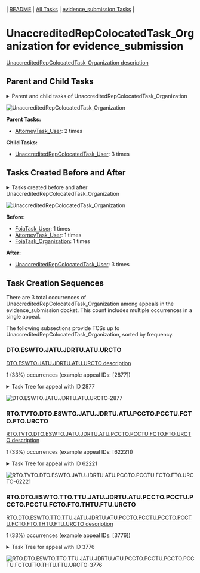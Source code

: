 <!-- DO NOT EDIT THIS FILE.  This file is autogenerated. -->
| [README](../README.md) | [All Tasks](../alltasks.md) | [evidence_submission Tasks](tasklist.md) |

# UnaccreditedRepColocatedTask_Organization for evidence_submission

[UnaccreditedRepColocatedTask_Organization description](../descr/UnaccreditedRepColocatedTask_Organization.md)

## Parent and Child Tasks

<details><summary markdown='span'>Parent and child tasks of UnaccreditedRepColocatedTask_Organization
</summary>

```
digraph G {
rankdir=LR;
node [shape=box]
"UnaccreditedRepColocatedTask_Organization" -> "UnaccreditedRepColocatedTask_User" [label=3]
"AttorneyTask_User" -> "UnaccreditedRepColocatedTask_Organization" [label=2]
}
```
</details>

![UnaccreditedRepColocatedTask_Organization](dot/UnaccreditedRepColocatedTask_Organization-parentchild.dot.png)

**Parent Tasks:**

   * [AttorneyTask_User](AttorneyTask_User.md): 2 times

**Child Tasks:**

   * [UnaccreditedRepColocatedTask_User](UnaccreditedRepColocatedTask_User.md): 3 times

## Tasks Created Before and After

<details><summary markdown='span'>Tasks created before and after UnaccreditedRepColocatedTask_Organization</summary>

```
digraph G {
rankdir=LR;

"UnaccreditedRepColocatedTask_Organization" -> "UnaccreditedRepColocatedTask_User" [label=3]
"FoiaTask_User" -> "UnaccreditedRepColocatedTask_Organization" [label=1]
"FoiaTask_Organization" -> "UnaccreditedRepColocatedTask_Organization" [label=1]
"AttorneyTask_User" -> "UnaccreditedRepColocatedTask_Organization" [label=1]
}
```
</details>

![UnaccreditedRepColocatedTask_Organization](dot/UnaccreditedRepColocatedTask_Organization.dot.png)

**Before:**

   * [FoiaTask_User](FoiaTask_User.md): 1 times
   * [AttorneyTask_User](AttorneyTask_User.md): 1 times
   * [FoiaTask_Organization](FoiaTask_Organization.md): 1 times

**After:**

   * [UnaccreditedRepColocatedTask_User](UnaccreditedRepColocatedTask_User.md): 3 times

## Task Creation Sequences

There are 3 total occurrences of UnaccreditedRepColocatedTask_Organization among appeals in the evidence_submission docket.  This count includes multiple occurrences in a single appeal.

The following subsections provide TCSs up to UnaccreditedRepColocatedTask_Organization, sorted by frequency.

### DTO.ESWTO.JATU.JDRTU.ATU.URCTO

[DTO.ESWTO.JATU.JDRTU.ATU.URCTO description](../descr/DTO.ESWTO.JATU.JDRTU.ATU.URCTO.md)

1 (33%) occurrences (example appeal IDs: [2877])

<details><summary markdown='span'>Task Tree for appeal with ID 2877</summary>

```
@startuml
skinparam {
  ObjectBorderColor #555
  ObjectBorderThickness 0
  ObjectFontStyle bold
  ObjectFontSize 14
  ObjectAttributeFontColor #333
  ObjectAttributeFontSize 12
}
  object 0.RootTask #8dd3c7 {
Organization
}
  object 1.TrackVeteranTask #bebada {
Organization
}
  object 2.DistributionTask #ffffb3 {
Organization
}
  object 3.EvidenceSubmissionWindowTask #fccde5 {
Organization
}
  object 4.JudgeAssignTask #ccebc5 {
User
}
  object 5.JudgeDecisionReviewTask #d9d9d9 {
User
}
  object 6.AttorneyTask #bc80bd {
User
}
  object 7.BvaDispatchTask #b3de69 {
Organization
}
  object 8.BvaDispatchTask #b3de69 {
User
}
  object 9.JudgeDispatchReturnTask #ffffb3 {
User
}
  object 10.UnaccreditedRepColocatedTask #d9d9d9 {
Organization  <back:white>    </back>
}
  object 11.UnaccreditedRepColocatedTask #d9d9d9 {
User
}
  object 12.TimedHoldTask #fccde5 {
User
}
  object 13.TimedHoldTask #fccde5 {
User
}
0.RootTask -- 1.TrackVeteranTask
0.RootTask -- 2.DistributionTask
2.DistributionTask -- 3.EvidenceSubmissionWindowTask
0.RootTask -- 4.JudgeAssignTask
0.RootTask -- 5.JudgeDecisionReviewTask
5.JudgeDecisionReviewTask -- 6.AttorneyTask
0.RootTask -- 7.BvaDispatchTask
7.BvaDispatchTask -- 8.BvaDispatchTask
8.BvaDispatchTask -- 9.JudgeDispatchReturnTask
9.JudgeDispatchReturnTask -- 10.UnaccreditedRepColocatedTask
10.UnaccreditedRepColocatedTask -- 11.UnaccreditedRepColocatedTask
9.JudgeDispatchReturnTask -- 12.TimedHoldTask
11.UnaccreditedRepColocatedTask -- 13.TimedHoldTask
@enduml
```
</details>

![DTO.ESWTO.JATU.JDRTU.ATU.URCTO-2877](uml/DTO.ESWTO.JATU.JDRTU.ATU.URCTO-2877.png)

### RTO.TVTO.DTO.ESWTO.JATU.JDRTU.ATU.PCCTO.PCCTU.FCTO.FTO.URCTO

[RTO.TVTO.DTO.ESWTO.JATU.JDRTU.ATU.PCCTO.PCCTU.FCTO.FTO.URCTO description](../descr/RTO.TVTO.DTO.ESWTO.JATU.JDRTU.ATU.PCCTO.PCCTU.FCTO.FTO.URCTO.md)

1 (33%) occurrences (example appeal IDs: [62221])

<details><summary markdown='span'>Task Tree for appeal with ID 62221</summary>

```
@startuml
skinparam {
  ObjectBorderColor #555
  ObjectBorderThickness 0
  ObjectFontStyle bold
  ObjectFontSize 14
  ObjectAttributeFontColor #333
  ObjectAttributeFontSize 12
}
  object 0.RootTask #8dd3c7 {
Organization
}
  object 1.TrackVeteranTask #bebada {
Organization
}
  object 2.DistributionTask #ffffb3 {
Organization
}
  object 3.EvidenceSubmissionWindowTask #fccde5 {
Organization
}
  object 4.JudgeAssignTask #ccebc5 {
User
}
  object 5.JudgeDecisionReviewTask #d9d9d9 {
User
}
  object 6.AttorneyTask #bc80bd {
User
}
  object 7.PoaClarificationColocatedTask #bebada {
Organization
}
  object 8.PoaClarificationColocatedTask #bebada {
User
}
  object 9.FoiaColocatedTask #fccde5 {
Organization
}
  object 10.FoiaTask #fb8072 {
Organization
}
  object 11.UnaccreditedRepColocatedTask #d9d9d9 {
Organization  <back:white>    </back>
}
  object 12.UnaccreditedRepColocatedTask #d9d9d9 {
User
}
  object 13.TimedHoldTask #fccde5 {
User
}
  object 14.FoiaTask #fb8072 {
User
}
  object 15.PoaClarificationColocatedTask #bebada {
Organization
}
  object 16.PoaClarificationColocatedTask #bebada {
User
}
  object 17.BvaDispatchTask #b3de69 {
Organization
}
  object 18.BvaDispatchTask #b3de69 {
User
}
0.RootTask -- 1.TrackVeteranTask
0.RootTask -- 2.DistributionTask
2.DistributionTask -- 3.EvidenceSubmissionWindowTask
0.RootTask -- 4.JudgeAssignTask
0.RootTask -- 5.JudgeDecisionReviewTask
5.JudgeDecisionReviewTask -- 6.AttorneyTask
6.AttorneyTask -- 7.PoaClarificationColocatedTask
7.PoaClarificationColocatedTask -- 8.PoaClarificationColocatedTask
6.AttorneyTask -- 9.FoiaColocatedTask
9.FoiaColocatedTask -- 10.FoiaTask
6.AttorneyTask -- 11.UnaccreditedRepColocatedTask
11.UnaccreditedRepColocatedTask -- 12.UnaccreditedRepColocatedTask
12.UnaccreditedRepColocatedTask -- 13.TimedHoldTask
10.FoiaTask -- 14.FoiaTask
6.AttorneyTask -- 15.PoaClarificationColocatedTask
15.PoaClarificationColocatedTask -- 16.PoaClarificationColocatedTask
0.RootTask -- 17.BvaDispatchTask
17.BvaDispatchTask -- 18.BvaDispatchTask
@enduml
```
</details>

![RTO.TVTO.DTO.ESWTO.JATU.JDRTU.ATU.PCCTO.PCCTU.FCTO.FTO.URCTO-62221](uml/RTO.TVTO.DTO.ESWTO.JATU.JDRTU.ATU.PCCTO.PCCTU.FCTO.FTO.URCTO-62221.png)

### RTO.DTO.ESWTO.TTO.TTU.JATU.JDRTU.ATU.PCCTO.PCCTU.PCCTO.PCCTU.FCTO.FTO.THTU.FTU.URCTO

[RTO.DTO.ESWTO.TTO.TTU.JATU.JDRTU.ATU.PCCTO.PCCTU.PCCTO.PCCTU.FCTO.FTO.THTU.FTU.URCTO description](../descr/RTO.DTO.ESWTO.TTO.TTU.JATU.JDRTU.ATU.PCCTO.PCCTU.PCCTO.PCCTU.FCTO.FTO.THTU.FTU.URCTO.md)

1 (33%) occurrences (example appeal IDs: [3776])

<details><summary markdown='span'>Task Tree for appeal with ID 3776</summary>

```
@startuml
skinparam {
  ObjectBorderColor #555
  ObjectBorderThickness 0
  ObjectFontStyle bold
  ObjectFontSize 14
  ObjectAttributeFontColor #333
  ObjectAttributeFontSize 12
}
  object 0.RootTask #8dd3c7 {
Organization
}
  object 1.TrackVeteranTask #bebada {
Organization
}
  object 2.DistributionTask #ffffb3 {
Organization
}
  object 3.EvidenceSubmissionWindowTask #fccde5 {
Organization
}
  object 4.TranslationTask #bebada {
Organization
}
  object 5.TranslationTask #bebada {
User
}
  object 6.TranslationTask #bebada {
User
}
  object 7.TimedHoldTask #fccde5 {
User
}
  object 8.JudgeAssignTask #ccebc5 {
User
}
  object 9.JudgeDecisionReviewTask #d9d9d9 {
User
}
  object 10.AttorneyTask #bc80bd {
User
}
  object 11.PoaClarificationColocatedTask #bebada {
Organization
}
  object 12.PoaClarificationColocatedTask #bebada {
User
}
  object 13.PoaClarificationColocatedTask #bebada {
Organization
}
  object 14.PoaClarificationColocatedTask #bebada {
User
}
  object 15.FoiaColocatedTask #fccde5 {
Organization
}
  object 16.FoiaTask #fb8072 {
Organization
}
  object 17.TimedHoldTask #fccde5 {
User
}
  object 18.FoiaTask #fb8072 {
User
}
  object 19.FoiaTask #fb8072 {
User
}
  object 20.UnaccreditedRepColocatedTask #d9d9d9 {
Organization  <back:white>    </back>
}
  object 21.UnaccreditedRepColocatedTask #d9d9d9 {
User
}
  object 22.TimedHoldTask #fccde5 {
User
}
  object 23.BvaDispatchTask #b3de69 {
Organization
}
  object 24.BvaDispatchTask #b3de69 {
User
}
0.RootTask -- 1.TrackVeteranTask
0.RootTask -- 2.DistributionTask
2.DistributionTask -- 3.EvidenceSubmissionWindowTask
2.DistributionTask -- 4.TranslationTask
4.TranslationTask -- 5.TranslationTask
4.TranslationTask -- 6.TranslationTask
6.TranslationTask -- 7.TimedHoldTask
0.RootTask -- 8.JudgeAssignTask
0.RootTask -- 9.JudgeDecisionReviewTask
9.JudgeDecisionReviewTask -- 10.AttorneyTask
10.AttorneyTask -- 11.PoaClarificationColocatedTask
11.PoaClarificationColocatedTask -- 12.PoaClarificationColocatedTask
10.AttorneyTask -- 13.PoaClarificationColocatedTask
13.PoaClarificationColocatedTask -- 14.PoaClarificationColocatedTask
10.AttorneyTask -- 15.FoiaColocatedTask
15.FoiaColocatedTask -- 16.FoiaTask
14.PoaClarificationColocatedTask -- 17.TimedHoldTask
16.FoiaTask -- 18.FoiaTask
16.FoiaTask -- 19.FoiaTask
10.AttorneyTask -- 20.UnaccreditedRepColocatedTask
20.UnaccreditedRepColocatedTask -- 21.UnaccreditedRepColocatedTask
21.UnaccreditedRepColocatedTask -- 22.TimedHoldTask
0.RootTask -- 23.BvaDispatchTask
23.BvaDispatchTask -- 24.BvaDispatchTask
@enduml
```
</details>

![RTO.DTO.ESWTO.TTO.TTU.JATU.JDRTU.ATU.PCCTO.PCCTU.PCCTO.PCCTU.FCTO.FTO.THTU.FTU.URCTO-3776](uml/RTO.DTO.ESWTO.TTO.TTU.JATU.JDRTU.ATU.PCCTO.PCCTU.PCCTO.PCCTU.FCTO.FTO.THTU.FTU.URCTO-3776.png)

